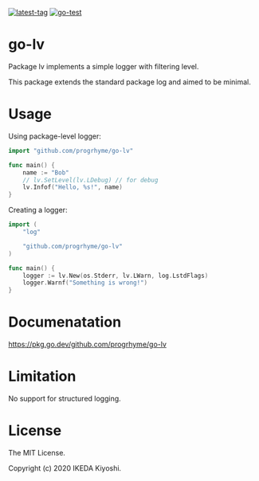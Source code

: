 [![latest-tag](https://badgen.net/github/tag/progrhyme/go-lv)](https://github.com/progrhyme/go-lv/releases)
[![go-test](https://github.com/progrhyme/go-lv/workflows/go-test/badge.svg)](https://github.com/progrhyme/go-lv/actions?query=workflow%3Ago-test)

# go-lv

Package lv implements a simple logger with filtering level.

This package extends the standard package log and aimed to be minimal.

# Usage

Using package-level logger:

```go
import "github.com/progrhyme/go-lv"

func main() {
	name := "Bob"
	// lv.SetLevel(lv.LDebug) // for debug
	lv.Infof("Hello, %s!", name)
}
```

Creating a logger:

```go
import (
	"log"

	"github.com/progrhyme/go-lv"
)

func main() {
	logger := lv.New(os.Stderr, lv.LWarn, log.LstdFlags)
	logger.Warnf("Something is wrong!")
}
```

# Documenatation

https://pkg.go.dev/github.com/progrhyme/go-lv

# Limitation

No support for structured logging.

# License

The MIT License.

Copyright (c) 2020 IKEDA Kiyoshi.
